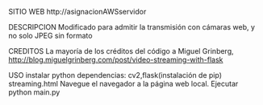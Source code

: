 SITIO WEB
http://asignacionAWSservidor

DESCRIPCION
Modificado para admitir la transmisión con cámaras web, y no solo JPEG sin formato

CREDITOS
La mayoría de los créditos del código a Miguel Grinberg, http://blog.miguelgrinberg.com/post/video-streaming-with-flask

USO
instalar python dependencias: cv2,flask(instalación de pip)
streaming.html
Navegue el navegador a la página web local.
Ejecutar python main.py
